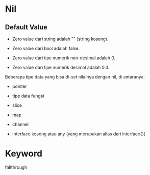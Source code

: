 # Nil

## Default Value

- Zero value dari string adalah "" (string kosong).

- Zero value dari bool adalah false.

- Zero value dari tipe numerik non-desimal adalah 0.

- Zero value dari tipe numerik desimal adalah 0.0.

Beberapa tipe data yang bisa di-set nilainya dengan nil, di antaranya:

- pointer

- tipe data fungsi

- slice

- map

- channel

- interface kosong atau any (yang merupakan alias dari interface{})


# Keyword

fallthrough
